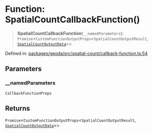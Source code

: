 # Function: SpatialCountCallbackFunction()

> **SpatialCountCallbackFunction**(`__namedParameters`): `Promise`\<`CustomFunctionOutputProps`\<`SpatialCountOutputResult`, [`SpatialCountOutputData`](../type-aliases/SpatialCountOutputData.md)\>\>

Defined in: [packages/geoda/src/spatial-count/callback-function.ts:54](https://github.com/GeoDaCenter/openassistant/blob/7dec66552ed2da789768e26aca21ecb2918b5d3b/packages/geoda/src/spatial-count/callback-function.ts#L54)

## Parameters

### \_\_namedParameters

`CallbackFunctionProps`

## Returns

`Promise`\<`CustomFunctionOutputProps`\<`SpatialCountOutputResult`, [`SpatialCountOutputData`](../type-aliases/SpatialCountOutputData.md)\>\>
